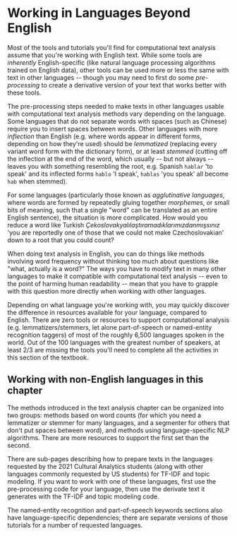 # Working in Languages Beyond English
Most of the tools and tutorials you'll find for computational text analysis assume that you're working with English text. While some tools are *inherently* English-specific (like natural language processing algorithms trained on English data), other tools can be used more or less the same with text in other languages -- though you may need to first do some *pre-processing* to create a derivative version of your text that works better with these tools.

The pre-processing steps needed to make texts in other languages usable with computational text analysis methods vary depending on the language. Some languages that do not separate words with spaces (such as Chinese) require you to insert spaces between words. Other languages with more *inflection* than English (e.g. where words appear in different forms, depending on how they're used) should be *lemmatized* (replacing every variant word form with the dictionary form), or at least *stemmed* (cutting off the inflection at the end of the word, which usually -- but not always -- leaves you with something resembling the root, e.g. Spanish `hablar` 'to speak' and its inflected forms `hablo` 'I speak', `hablas` 'you speak' all become `hab` when stemmed).

For some languages (particularly those known as *agglutinative languages*, where words are formed by repeatedly gluing together *morphemes*, or small bits of meaning, such that a single "word" can be translated as an entire English sentence), the situation is more complicated. How would you reduce a word like Turkish *Çekoslovakyalılaştıramadıklarımızdanmışsınız* 'you are reportedly one of those that we could not make Czechoslovakian' down to a root that you could count?

When doing text analysis in English, you can do things like methods involving word frequency without thinking too much about questions like "what, actually is a word?" The ways you have to modify text in many other languages to make it compatible with computational text analysis -- even to the point of harming human readability -- mean that you have to grapple with this question more directly when working with other languages.

Depending on what language you're working with, you may quickly discover the difference in resources available for your language, compared to English. There are zero tools or resources to support computational analysis (e.g. lemmatizers/stemmers, let alone part-of-speech or named-entity recognition taggers) of most of the roughly 6,500 languages spoken in the world. Out of the 100 languages with the greatest number of speakers, at least 2/3 are missing the tools you'll need to complete all the activities in this section of the textbook.


## Working with non-English languages in this chapter
The methods introduced in the text analysis chapter can be organized into two groups: methods based on word counts (for which you need a lemmatizer or stemmer for many languages, and a segmenter for others that don't put spaces between word), and methods using language-specific NLP algorithms. There are more resources to support the first set than the second.

There are sub-pages describing how to prepare texts in the languages requested by the 2021 Cultural Analytics students (along with other languages commonly requested by US students) for TF-IDF and topic modeling. If you want to work with one of these languages, first use the pre-processing code for your language, then use the derivate text it generates with the TF-IDF and topic modeling code.

The named-entity recognition and part-of-speech keywords sections also have language-specific dependencies; there are separate versions of those tutorials for a number of requested languages.